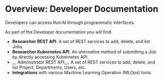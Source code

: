 # Overview: Developer Documentation

Developers can access Run:AI through programmatic interfaces. 

As part of the Developer documentation you will find:

* __Researcher REST API__. A set of REST services to add, delete, and list Jobs. 
* __Researcher Kubernetes API__. An alternative method of submitting a Job by directly accessing Kubernetes API.
* __ Administrator REST API__. A set of REST services to add, delete, and list Project, Departments, Users, etc. 
* __Integrations__ with various Machine Learning Operation (MLOps) tools.

